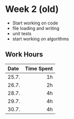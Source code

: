 # Week 2 (old)

- Start working on code
- file loading and writing
- unit tests
- start working on algorithms

## Work Hours
| Date  | Time Spent |
| :---- | ---------: |
| 25.7. | 1h         |
| 26.7. | 2h         |
| 28.7. | 4h         |
| 29.7. | 4h         |
| 30.7. | 4h         |
